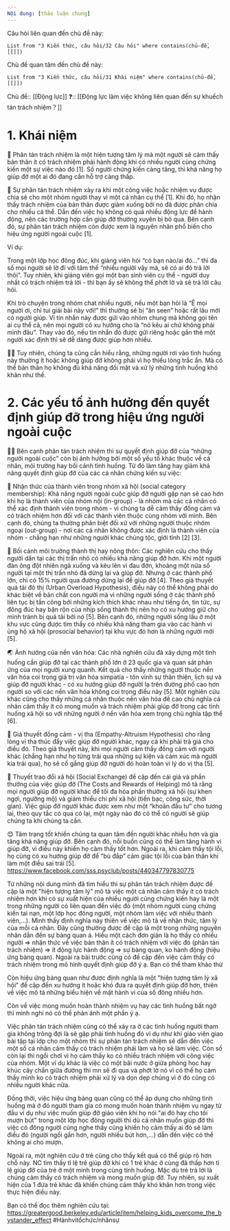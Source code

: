 ```yaml
---
Nội dung: [thảo luận chung]
---
```

Câu hỏi liên quan đến chủ đề này:
```dataview
List from "3 Kiến thức, câu hỏi/32 Câu hỏi" where contains(chủ-đề,[[]]) 
```

Chủ đề quan tâm đến chủ đề này:
```dataview
List from "3 Kiến thức, câu hỏi/31 Khái niệm" where contains(chủ-đề,[[]]) 
```
Chủ đề:: [[Động lực]]
❓:: [[Động lực làm việc không liên quan đến sự khuếch tán trách nhiệm？]]

# 1. Khái niệm
🔎 Phân tán trách nhiệm là một hiện tượng tâm lý mà một người sẽ cảm thấy bản thân ít có trách nhiệm phải hành động khi có nhiều người cùng chứng kiến một sự việc nào đó [1]. Số người chứng kiến càng tăng, thì khả năng họ giúp đỡ một ai đó đang cần hỗ trợ càng thấp.

📖 Sự phân tán trách nhiệm xảy ra khi một công việc hoặc nhiệm vụ được chia sẻ cho một nhóm người thay vì một cá nhân cụ thể [1]. Khi đó, họ nhận thấy trách nhiệm của bản thân được giảm xuống bởi nó đã được phân chia cho nhiều cá thể. Dẫn đến việc họ không có quá nhiều động lực để hành động, nên các trường hợp cần giúp đỡ thường xuyên bị bỏ qua. Bên cạnh đó, sự phân tán trách nhiệm còn được xem là nguyên nhân phổ biến cho hiệu ứng người ngoài cuộc [1].

Ví dụ:

Trong một lớp học đông đúc, khi giảng viên hỏi “có bạn nào/ai đó…” thì đa số mọi người sẽ lờ đi với tâm thế “nhiều người vậy mà, sẽ có ai đó trả lời thôi”. Tuy nhiên, khi giảng viên gọi một bạn sinh viên cụ thể - người duy nhất có trách nhiệm trả lời - thì bạn ấy sẽ không thể phớt lờ và sẽ trả lời câu hỏi.

Khi trò chuyện trong nhóm chat nhiều người, nếu một bạn hỏi là “Ê mọi người ơi, chỉ tui giải bài này với!” thì thường sẽ bị “ăn seen” hoặc rất lâu mới có người giúp. Vì tin nhắn này được gửi vào nhóm chung mà không gọi tên ai cụ thể cả, nên mọi người có xu hướng cho là “nó kêu ai chứ không phải mình đâu”. Thay vào đó, nếu tin nhắn đó được gửi riêng hoặc gắn thẻ một người xác định thì sẽ dễ dàng được giúp hơn nhiều.

🙅‍♂️ Tuy nhiên, chúng ta cũng cần hiểu rằng, những người rơi vào tình huống này thường ít hoặc không giúp đỡ không phải vì họ thiếu lòng trắc ẩn. Mà có thể bản thân họ không đủ khả năng đối mặt và xử lý những tình huống khó khăn như thế.

# 2. Các yếu tố ảnh hưởng đến quyết định giúp đỡ trong hiệu ứng người ngoài cuộc

💁‍♀️ Bên cạnh phân tán trách nhiệm thì sự quyết định giúp đỡ của “những người ngoài cuộc” còn bị ảnh hưởng bởi một số yếu tố khác thuộc về cá nhân, môi trường hay bối cảnh tình huống. Từ đó làm tăng hay giảm khả năng quyết định giúp đỡ của các cá nhân chứng kiến sự việc:

👀 Nhận thức của thành viên trong nhóm xã hội (social category membership): Khả năng người ngoài cuộc giúp đỡ người gặp nạn sẽ cao hơn khi họ là thành viên của nhóm nội (in-group) - là nhóm mà các cá nhân có thể xác định thành viên trong nhóm - vì chúng ta dễ cảm thấy đồng cảm và có trách nhiệm hơn đối với các thành viên thuộc cùng nhóm với mình. Bên cạnh đó, chúng ta thường phân biệt đối xử với những người thuộc nhóm ngoại (out-group) - nơi các cá nhân không được xác định là thành viên của nhóm - chẳng hạn như những người khác chủng tộc, giới tính [2] [3].

🏡 Bối cảnh môi trường thành thị hay nông thôn: Các nghiên cứu cho thấy người dân tại các thị trấn nhỏ có nhiều khả năng giúp đỡ hơn. Khi một người đàn ông đột nhiên ngã xuống và kêu lên vì đau đớn, khoảng một nửa số người tại một thị trấn nhỏ đã dừng lại và giúp đỡ. Nhưng ở các thành phố lớn, chỉ có 15% người qua đường dừng lại để giúp đỡ [4]. Theo giả thuyết quá tải đô thị (Urban Overload Hypothesis), điều này có thể không phải do khác biệt về bản chất con người mà vì những người sống ở các thành phố liên tục bị tấn công bởi những kích thích khác nhau như tiếng ồn, tin tức, sự đông đúc hay bận rộn của nhịp sống thành thị nên họ có xu hướng giữ cho mình tránh bị quá tải bởi nó [5]. Bên cạnh đó, những người sống lâu ở một khu vực cũng được tìm thấy có nhiều khả năng tham gia vào các hành vi ủng hộ xã hội (prosocial behavior) tại khu vực đó hơn là những người mới [5].

🌏 Ảnh hưởng của nền văn hóa: Các nhà nghiên cứu đã xây dựng một tình huống cần giúp đỡ tại các thành phố lớn ở 23 quốc gia và quan sát phản ứng của mọi người xung quanh. Kết quả cho thấy những người thuộc nền văn hóa coi trọng giá trị văn hóa simpatía - tôn vinh sự thân thiện, lịch sự và giúp đỡ người khác - có xu hướng giúp đỡ người lạ trên đường phố cao hơn người so với các nền văn hóa không coi trọng điều này [5]. Một nghiên cứu khác cũng cho thấy những cá nhân thuộc nền văn hóa đề cao chủ nghĩa cá nhân cảm thấy ít có mong muốn và trách nhiệm phải giúp đỡ trong các tình huống xã hội so với những người ở nền văn hóa xem trọng chủ nghĩa tập thể [6].

🤗 Giả thuyết đồng cảm - vị tha (Empathy-Altruism Hypothesis) cho rằng lòng vị tha thúc đẩy việc giúp đỡ người khác, ngay cả khi phải trả giá cho điều đó. Theo giả thuyết này, khi mọi người cảm thấy đồng cảm với người khác (chẳng hạn như họ từng trải qua những sự kiện và cảm xúc mà người kia trải qua), họ sẽ cố gắng giúp đỡ người đó hoàn toàn vì lý do vị tha [5].

👫 Thuyết trao đổi xã hội (Social Exchange) đề cập đến cái giá và phần thưởng của việc giúp đỡ (The Costs and Rewards of Helping) mô tả rằng mọi người giúp đỡ người khác để tối đa hóa phần thưởng xã hội (sự khen ngợi, ngưỡng mộ) và giảm thiểu chi phí xã hội (tiền bạc, công sức, thời gian). Việc giúp đỡ người khác được xem như một “khoản đầu tư” cho tương lai, theo quy tắc có qua có lại, một ngày nào đó có thể có người sẽ giúp chúng ta khi chúng ta cần.

😊 Tâm trạng tốt khiến chúng ta quan tâm đến người khác nhiều hơn và gia tăng khả năng giúp đỡ. Bên cạnh đó, nỗi buồn cũng có thể làm tăng hành vi giúp đỡ, vì điều này khiến họ cảm thấy tốt hơn. Ngoài ra, khi cảm thấy tội lỗi, họ cũng có xu hướng giúp đỡ để “bù đắp” cảm giác tội lỗi của bản thân khi làm một điều sai trái [5].
https://www.facebook.com/sss.psyclub/posts/440347797830775

Từ những nội dung mình đã tìm hiểu thì sự phân tán trách nhiệm được đề cập là một "hiện tượng tâm lý" mô tả việc một cá nhân cảm thấy ít có trách nhiệm hơn khi có sự xuất hiện của nhiều người cùng chứng kiến hay là một trong những người có liên quan đến việc đó (một nhóm người cùng chứng kiến tai nạn, một lớp học đông người, một nhóm làm việc với nhiều thành viên,...). Mình thấy định nghĩa này thiên về việc mô tả về nhận thức, tâm lý của mỗi cá nhân. Đây cũng thường được đề cập là một trong những nguyên nhân dẫn đến sự bàng quan á. Hiểu một cách đơn giản là họ thấy có nhiều người => nhận thức về việc bản thân ít có trách nhiệm với việc đó (phân tán trách nhiệm) => ít động lực hành động => sự bàng quan, ko hành động (hiệu ứng bàng quan). Ngoài ra bài trước cũng có đề cập đến việc cảm thấy có trách nhiệm trong mô hình quyết định giúp đỡ ý ạ. Bạn có thể tham khảo thử

Còn hiệu ứng bàng quan như được định nghĩa là một "hiện tượng tâm lý xã hội" đề cập đến xu hướng ít hoặc khó đưa ra quyết định giúp đỡ hơn, thiên về việc mô tả những biểu hiện về mặt hành vi của số đông nhiều hơn.

Còn về việc mong muốn hoàn thành nhiệm vụ hay các tình huống bất ngờ thì mình nghí nó có thể phản ánh một phần ý ạ.

Việc phân tán trách nhiệm cũng có thể xảy ra ở các tình huống người tham gia không trông đợi là sẽ gặp phải tình huống đó ví dụ như khi giáo viên giao bài tập tại lớp cho một nhóm thì sự phân tán trách nhiệm sẽ dẫn đến việc một số cá nhân cảm thấy có trách nhiệm phải làm và họ sẽ làm việc. Còn số còn lại thì ngồi chơi vì họ cảm thấy ko có nhiều trách nhiệm với công việc của nhóm. Một ví dụ khác là việc có một bãi nước ở giữa phòng học hay khúc cây chắn giữa đường thì mn sẽ đi qua và phớt lờ nó vì có thể họ cảm thấy mình ko có trách nhiệm phải xử lý và dọn dẹp chúng vì ở đó cũng có nhiều người khác nữa.

Đồng thời, việc hiệu ứng bàng quan cũng có thể áp dụng cho những tình huống mà ở đó người tham gia có mong muốn hoàn thành nhiệm vụ ngay từ đầu ví dụ như việc muốn giúp đỡ giáo viên khi họ nói "ai đó hay cho tôi mượn bút" trong một lớp học đông người thì dù cá nhân muốn giúp đỡ thì việc có đông người cùng nghe thấy cũng khiến họ cảm thấy ai đó sẽ làm điều đó (người ngồi gần hơn, người nhiều bút hơn,...) dẫn đến việc có thể không ai cho mượn.

Ngoài ra, một nghiên cứu ở trẻ cũng cho thấy kết quả có thể giúp rõ hơn chỗ này. NC tìm thấy tỉ lệ trẻ giúp đỡ khi có 1 trẻ khác ở cùng đã thấp hơn tỉ lệ giúp đỡ của trẻ ở một mình trong cùng tính huống. Mặc dù trẻ trả lời là chúng cảm thấy có trách nhiệm và mong muốn giúp đỡ. Tuy nhiên, sự xuất hiện của 1 đứa trẻ khác đã khiến chúng cảm thấy khó khăn hơn trong việc thực hiện điều này.

Bạn có thể đọc thêm nghiên cứu tại: https://greatergood.berkeley.edu/article/item/helping_kids_overcome_the_bystander_effect
#Hànhvitổchức/nhânsự 
